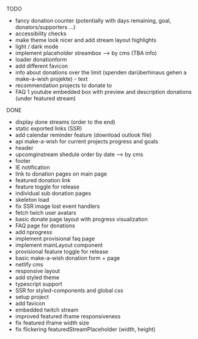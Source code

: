 TODO

- fancy donation counter (potentially with days remaining, goal, donators/supporters ...)
- accessibility checks
- make theme look nicer and add stream layout highlights
- light / dark mode
- implement placeholder streambox --> by cms (TBA info)
- loader donationform
- add different favicon
- info about donations over the limit (spenden darüberhinaus gehen a make-a-wish projekte) - text
- recommendation projects to donate to
- FAQ 1 youtube embedded box with preview and description donations (under featured stream)

DONE

- display done streams (order to the end)
- static exported links (SSR)
- add calendar reminder feature (download outlook file)
- api make-a-wish for current projects progress and goals
- header
- upcomginstream shedule order by date --> by cms
- footer
- IE notification
- link to donation pages on main page
- featured donation link
- feature toggle for release
- individual sub donation pages
- skeleton load
- fix SSR image lost event handlers
- fetch twich user avatars
- basic donate page layout with progress visualization
- FAQ page for donations
- add nprogress
- implement provisional faq page
- implement mainLayout component
- provisional feature toggle for release
- basic make-a-wish donation form + page
- netlify cms
- responsive layout
- add styled theme
- typescript support
- SSR for styled-components and global css
- setup project
- add favicon
- embedded twitch stream
- improved featured iframe responsiveness
- fix featured iframe width size
- fix flickering featuredStreamPlaceholder (width, height)
